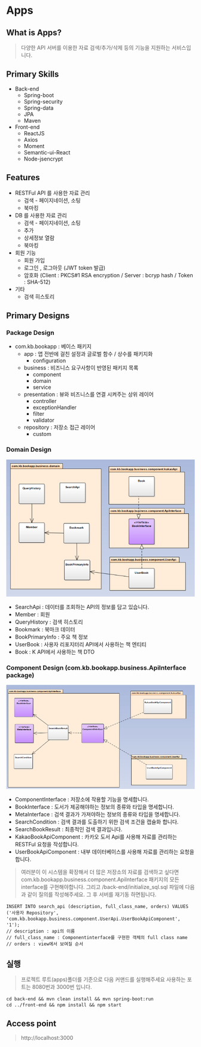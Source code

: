 # Apps

## What is Apps?
> 다양한 API 서버를 이용한 자료 검색/추가/삭제 등의 기능을 지원하는 서비스입니다.

## Primary Skills
* Back-end
    * Spring-boot
    * Spring-security
    * Spring-data
    * JPA
    * Maven
* Front-end
    * ReactJS
    * Axios
    * Moment
    * Semantic-ui-React
    * Node-jsencrypt

## Features
* RESTFul API 를 사용한 자료 관리
    * 검색 - 페이지네이션, 소팅
    * 북마킹
* DB 를 사용한 자료 관리
    * 검색 - 페이지네이션, 소팅
    * 추가
    * 상세정보 열람
    * 북마킹
* 회원 기능
    * 회원 가입
    * 로그인 , 로그아웃 (JWT token 발급)
    * 암호화 (Client : PKCS#1 RSA encryption / Server : bcryp hash / Token : SHA-512)
* 기타
    * 검색 히스토리

## Primary Designs
### Package Design
- com.kb.bookapp : 베이스 패키지
    - app : 앱 전반에 걸친 설정과 글로벌 함수 / 상수를 패키지화
        - configuration
    - business : 비즈니스 요구사항이 반영된 패키지 목록
        - component
        - domain
        - service
    - presentation : 뷰와 비즈니스를 연결 시켜주는 상위 레이어
        - controller
        - exceptionHandler
        - filter
        - validator
    - repository  : 저장소 접근 레이어
        - custom

### Domain Design
![Alt text](./readmedata/domain-diagram.PNG)
- SearchApi : 데이터를 조회하는 API의 정보를 담고 있습니다.
- Member : 회원
- QueryHistory : 검색 히스토리
- Bookmark : 북마크 데이터
- BookPrimaryInfo : 주요 책 정보
- UserBook : 사용자 리포지터리 API에서 사용하는 책 엔티티
- Book : K API에서 사용하는 책 DTO

### Component Design (com.kb.bookapp.business.ApiInterface package)
![Alt text](./readmedata/component-diagram.PNG)
- ComponentInterface : 저장소에 작용할 기능을 명세합니다.
- BookInterface : 도서가 제공해야하는 정보의 종류와 타입을 명세합니다.
- MetaInterface : 검색 결과가 가져야하는 정보의 종류와 타입을 명세합니다.
- SearchCondition : 검색 결과를 도출하기 위한 검색 조건을 캡슐화 합니다.
- SearchBookResult : 최종적인 검색 결과입니다.
- KakaoBookApiComponent : 카카오 도서 Api를 사용해 자료를 관리하는 RESTFul 요청을 작성합니다.
- UserBookApiComponent : 내부 데이터베이스를 사용해 자료를 관리하는 요청을 합니다.

> 여러분이 이 시스템을 확장해서 더 많은 저장소의 자료를 검색하고 싶다면 com.kb.bookapp.business.component.ApiInterface 패키지의 모든 interface를 구현해야합니다.
그리고 /back-end/initialize_sql.sql 파일에 다음과 같이 질의를 작성해주세요. 그 후 서버를 재기동 하면됩니다.

    INSERT INTO search_api (description, full_class_name, orders) VALUES ('사용자 Repository', 'com.kb.bookapp.business.component.UserApi.UserBookApiComponent', '1');
    // description : api의 이름
    // full_class_name : Componentinterface를 구현한 객체의 full class name
    // orders : view에서 보여질 순서


## 실행
> 프로젝트 루트(apps)폴더를 기준으로 다음 커맨드를 실행해주세요
> 사용하는 포트는 8080번과 3000번 입니다.

    cd back-end && mvn clean install && mvn spring-boot:run
    cd ../front-end && npm install && npm start

## Access point
> http://localhost:3000